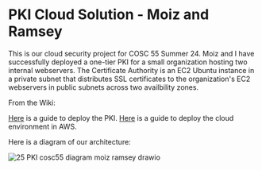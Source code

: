 # PKI Cloud Solution - Moiz and Ramsey
This is our cloud security project for COSC 55 Summer 24. Moiz and I have successfully deployed a one-tier PKI for a small organization hosting two internal webservers. The Certificate Authority is an EC2 Ubuntu instance in a private subnet that distributes SSL certificates to the organization's EC2 webservers in public subnets across two availbility zones.

From the Wiki:

[Here](https://github.com/RamseyW2004/cosc55project/wiki/Functional-PKI-Deployment-Guide) is a guide to deploy the PKI.
[Here](https://github.com/RamseyW2004/cosc55project/wiki/Functional-PKI-Deployment-Guide) is a guide to deploy the cloud environment in AWS.

Here is a diagram of our architecture:

![25 PKI cosc55 diagram moiz ramsey drawio](https://github.com/user-attachments/assets/76a3deaa-ded5-4f4f-965e-2a382d9e44d6)




